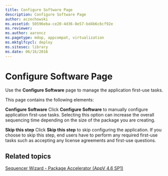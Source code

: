 ```yaml
---
title: Configure Software Page
description: Configure Software Page
author: aczechowski
ms.assetid: 50596eba-ce20-4d36-8e57-bd4b6c6cf92e
ms.reviewer:
ms.author: aaroncz
ms.pagetype: mdop, appcompat, virtualization
ms.mktglfcycl: deploy
ms.sitesec: library
ms.date: 06/16/2016
---
```



# Configure Software Page


Use the **Configure Software** page to manage the application first-use tasks.

This page contains the following elements:

<a href="" id="configure-software"></a>**Configure Software**
Click **Configure Software** to manually configure application first-use tasks. Selecting this option can increase the overall sequencing time depending on the size of the package you are creating.

<a href="" id="skip-this-step"></a>**Skip this step**
Click **Skip this step** to skip configuring the application. If you choose to skip this step, end users have to perform any required first-use tasks such as accepting any license agreements and first-use questions.

## Related topics


[Sequencer Wizard - Package Accelerator (AppV 4.6 SP1)](sequencer-wizard---package-accelerator--appv-46-sp1-.md)

 

 





